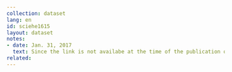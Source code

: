 ```yaml
---
collection: dataset
lang: en
id: sciehe1615
layout: dataset
notes: 
- date: Jan. 31, 2017
  text: Since the link is not availabe at the time of the publication of this dataset, the source is obtained from Iran Open Data archive.
related:
---
```

